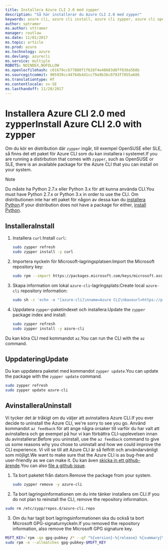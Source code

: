 ```yaml
---
title: Installera Azure CLI 2.0 med zypper
description: "Så här installerar du Azure CLI 2.0 med zypper"
keywords: azure cli, azure cli install, azure cli zypper, azure cli opensuse, azure cli sle
author: sptramer
ms.author: sttramer
manager: routlaw
ms.date: 11/01/2017
ms.topic: article
ms.prod: azure
ms.technology: azure
ms.devlang: azurecli
ms.service: multiple
ROBOTS: NOINDEX,NOFOLLOW
ms.openlocfilehash: c01679ccb77880f1f628f4e48683d8ff030a568b
ms.sourcegitcommit: 905939cc44764b4d1cc79a9b36c0793f7055a686
ms.translationtype: HT
ms.contentlocale: sv-SE
ms.lasthandoff: 11/20/2017
---
```

# <a name="install-azure-cli-20-with-zypper"></a><span data-ttu-id="273ef-104">Installera Azure CLI 2.0 med zypper</span><span class="sxs-lookup"><span data-stu-id="273ef-104">Install Azure CLI 2.0 with zypper</span></span>

<span data-ttu-id="273ef-105">Om du kör en distribution där `zypper` ingår, till exempel OpenSUSE eller SLE, så finns det ett paket för Azure CLI som du kan installera i systemet.</span><span class="sxs-lookup"><span data-stu-id="273ef-105">If you are running a distirbution that comes with `zypper`, such as OpenSUSE or SLE, there is an available package for the Azure CLI that you can install on your system.</span></span>

> [!NOTE]
> <span data-ttu-id="273ef-106">Du måste ha Python 2.7.x eller Python 3.x för att kunna använda CLI.</span><span class="sxs-lookup"><span data-stu-id="273ef-106">You must have Python 2.7.x or Python 3.x in order to use the CLI.</span></span> <span data-ttu-id="273ef-107">Om distributionen inte har ett paket för någon av dessa kan du [installera Python](https://www.python.org/downloads/).</span><span class="sxs-lookup"><span data-stu-id="273ef-107">If your distribution does not have a package for either, [install Python](https://www.python.org/downloads/).</span></span>

## <a name="install"></a><span data-ttu-id="273ef-108">Installera</span><span class="sxs-lookup"><span data-stu-id="273ef-108">Install</span></span> 

1. <span data-ttu-id="273ef-109">Installera `curl`:</span><span class="sxs-lookup"><span data-stu-id="273ef-109">Install `curl`:</span></span>

   ```bash
   sudo zypper refresh
   sudo zypper install -y curl
   ```

2. <span data-ttu-id="273ef-110">Importera nyckeln för Microsoft-lagringsplatsen:</span><span class="sxs-lookup"><span data-stu-id="273ef-110">Import the Microsoft repository key:</span></span>

   ```bash
   sudo rpm --import https://packages.microsoft.com/keys/microsoft.asc
   ```

3. <span data-ttu-id="273ef-111">Skapa information om lokal `azure-cli`-lagringsplats:</span><span class="sxs-lookup"><span data-stu-id="273ef-111">Create local `azure-cli` repository information:</span></span>

   ```bash
   sudo sh -c 'echo -e "[azure-cli]\nname=Azure CLI\nbaseurl=https://packages.microsoft.com/yumrepos/azure-cli\nenabled=1\ntype=rpm-md\ngpgcheck=1\ngpgkey=https://packages.microsoft.com/keys/microsoft.asc" > /etc/zypp/repos.d/azure-cli.repo'
   ```

4. <span data-ttu-id="273ef-112">Uppdatera `zypper`-paketindexet och installera:</span><span class="sxs-lookup"><span data-stu-id="273ef-112">Update the `zypper` package index and install:</span></span>

   ```bash
   sudo zypper refresh
   sudo zypper install -y azure-cli
   ```

<span data-ttu-id="273ef-113">Du kan köra CLI med kommandot `az`.</span><span class="sxs-lookup"><span data-stu-id="273ef-113">You can run the CLI with the `az` command.</span></span>

## <a name="update"></a><span data-ttu-id="273ef-114">Uppdatering</span><span class="sxs-lookup"><span data-stu-id="273ef-114">Update</span></span>

<span data-ttu-id="273ef-115">Du kan uppdatera paketet med kommandot `zypper update`.</span><span class="sxs-lookup"><span data-stu-id="273ef-115">You can update the package with the `zypper update` command.</span></span>

```bash
sudo zypper refresh
sudo zypper update azure-cli
```

## <a name="uninstall"></a><span data-ttu-id="273ef-116">Avinstallera</span><span class="sxs-lookup"><span data-stu-id="273ef-116">Uninstall</span></span>

<span data-ttu-id="273ef-117">Vi tycker det är tråkigt om du väljer att avinstallera Azure CLI.</span><span class="sxs-lookup"><span data-stu-id="273ef-117">If you ever decide to uninstall the Azure CLI, we're sorry to see you go.</span></span> <span data-ttu-id="273ef-118">Använd kommandot `az feedback` för att ange några orsaker till varför du har valt att avinstallera och ge exempel på hur vi kan förbättra CLI-upplevelsen innan du avinstallerar.</span><span class="sxs-lookup"><span data-stu-id="273ef-118">Before you uninstall, use the `az feedback` command to give us some reasons why you chose to uninstall and how we could improve the CLI experience.</span></span> <span data-ttu-id="273ef-119">Vi vill se till att Azure CLI är så felfritt och användarvänligt som möjligt.</span><span class="sxs-lookup"><span data-stu-id="273ef-119">We want to make sure that the Azure CLI is as bug-free and user-friendly as we can make it.</span></span> <span data-ttu-id="273ef-120">Du kan även [skicka in ett github-ärende](https://github.com/Azure/azure-cli/issues).</span><span class="sxs-lookup"><span data-stu-id="273ef-120">You can also [file a github issue](https://github.com/Azure/azure-cli/issues).</span></span>

1. <span data-ttu-id="273ef-121">Ta bort paketet från datorn.</span><span class="sxs-lookup"><span data-stu-id="273ef-121">Remove the package from your system.</span></span>

    ```bash
    sudo zypper remove -y azure-cli
    ```

2. <span data-ttu-id="273ef-122">Ta bort lagringsinformationen om du inte tänker installera om CLI.</span><span class="sxs-lookup"><span data-stu-id="273ef-122">If you do not plan to reinstall the CLI, remove the repository information.</span></span>

  ```bash
  sudo rm /etc/zypp/repos.d/azure-cli.repo
  ```

3. <span data-ttu-id="273ef-123">Om du har tagit bort lagringsinformationen ska du också ta bort Microsoft GPG-signaturnyckeln.</span><span class="sxs-lookup"><span data-stu-id="273ef-123">If you removed the repository information, also remove the Microsoft GPG signature key.</span></span>

  ```bash
  MSFT_KEY=`rpm -qa gpg-pubkey /* --qf "%{version}-%{release} %{summary}\n" | grep Microsoft | awk '{print $1}'`
  sudo rpm -e --allmatches gpg-pubkey-$MSFT_KEY
  ```


